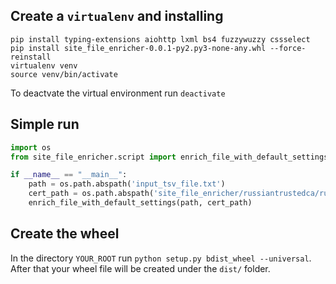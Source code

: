## Create a `virtualenv` and installing

```
pip install typing-extensions aiohttp lxml bs4 fuzzywuzzy cssselect
pip install site_file_enricher-0.0.1-py2.py3-none-any.whl --force-reinstall
virtualenv venv 	 	
source venv/bin/activate 	
```

To deactvate the virtual environment run `deactivate`

## Simple run

```python
import os
from site_file_enricher.script import enrich_file_with_default_settings

if __name__ == "__main__":
    path = os.path.abspath('input_tsv_file.txt')
    cert_path = os.path.abspath('site_file_enricher/russiantrustedca/russiantrustedca.pem')
    enrich_file_with_default_settings(path, cert_path)
```

## Create the wheel

In the directory `YOUR_ROOT` run `python setup.py bdist_wheel --universal`.
After that your wheel file will be created under the `dist/` folder.
